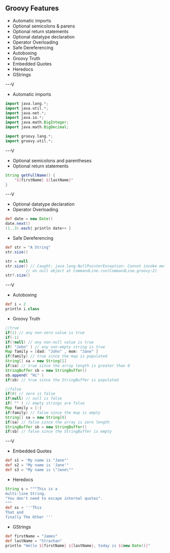 ## Groovy Features
* Automatic imports
* Optional semicolons & parens
* Optional return statements
* Optional datatype declaration
* Operator Overloading
* Safe Dereferencing
* Autoboxing
* Groovy Truth
* Embedded Quotes
* Heredocs
* GStrings

---V

* Automatic imports
```groovy
import java.lang.*;
import java.util.*;
import java.net.*;
import java.io.*;
import java.math.BigInteger;
import java.math.BigDecimal;

import groovy.lang.*;
import groovy.util.*;
```

---V

* Optional semicolons and parentheses
* Optional return statements
```groovy
String getFullName() {
    "${firstName} ${lastName}"
}
```

---V

* Optional datatype declaration
* Operator Overloading
```groovy
def date = new Date()
date.next()
(1..3).each{ println date++ }
```
* Safe Dereferencing

```groovy
def str = "A String"
str.size()

str = null
str.size() // Caught: java.lang.NullPointerException: Cannot invoke method size() 
         // on null object at CommandLine.run(CommandLine.groovy:2)
str?.size()
```

---V

* Autoboxing
```groovy
def i = 2
println i.class
```
* Groovy Truth

```groovy
//true
if(1) // any non-zero value is true
if(-1)
if(!null) // any non-null value is true
if( "John" ) // any non-empty string is true
Map family = [dad: "John" , mom: "Jane" ]
if(family) // true since the map is populated
String[] sa = new String[1]
if(sa) // true since the array length is greater than 0
StringBuffer sb = new StringBuffer()
sb.append( "Hi" )
if(sb) // true since the StringBuffer is populated

//false
if(0) // zero is false
if(null) // null is false
if( "" ) // empty strings are false
Map family = [:]
if(family) // false since the map is empty
String[] sa = new String[0]
if(sa) // false since the array is zero length
StringBuffer sb = new StringBuffer()
if(sb) // false since the StringBuffer is empty
```

---V

* Embedded Quotes
```groovy
def s1 = 'My name is "Jane"'
def s2 = "My name is 'Jane'"
def s3 = "My name is \"Jane\""
```
* Heredocs
```groovy
String s = """This is a
multi-line String.
"You don't need to escape internal quotes".
"""
def ss = '''This
That and 
finally The Other '''
```
* GStrings
```groovy
def firstName = "James"
def lastName = "Strachan"
println "Hello ${firstName} ${lastName}, today is ${new Date()}"
```